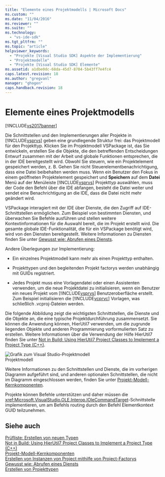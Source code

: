 ```yaml
---
title: "Elemente eines Projektmodells | Microsoft Docs"
ms.custom: ""
ms.date: "11/04/2016"
ms.reviewer: ""
ms.suite: ""
ms.technology: 
  - "vs-ide-sdk"
ms.tgt_pltfrm: ""
ms.topic: "article"
helpviewer_keywords: 
  - "Projekte [Visual Studio SDK] Aspekte der Implementierung"
  - "Projektmodelle"
  - "Projekte [Visual Studio SDK] Elemente"
ms.assetid: a1dbe0dc-68da-45d7-8704-5b43ff7e4fc4
caps.latest.revision: 18
ms.author: "gregvanl"
manager: "ghogen"
caps.handback.revision: 18
---
```

# Elemente eines Projektmodells
[!INCLUDE[vs2017banner](../../code-quality/includes/vs2017banner.md)]

Die Schnittstellen und den Implementierungen aller Projekte in [!INCLUDE[vsprvs](../../code-quality/includes/vsprvs_md.md)] geben eine grundlegende Struktur frei: das Projektmodell für den Projekttyp.  Klicken Sie im Projektmodell VSPackage ist, das Sie entwickeln, erstellen Sie die Objekte, die den betreffenden Entscheidungen Entwurf zusammen mit der Arbeit und globale Funktionen entsprechen, die in der IDE bereitgestellt wird.  Obwohl Sie steuern, wie ein Projektelement gespeichert werden, z. B. Gehen Sie nicht Steuerelementbenachrichtigung, dass eine Datei beibehalten werden muss.  Wenn ein Benutzer den Fokus in einem geöffneten Projektelement gespeichert und **Speichern** auf dem **Datei** Menü auf der Menüleiste [!INCLUDE[vsprvs](../../code-quality/includes/vsprvs_md.md)] Projekttyp auswählen, muss der Code den Befehl über die IDE abfangen, besteht die Datei weiter und sendet eine Benachrichtigung an die IDE, dass die Datei nicht mehr geändert wird.  
  
 VSPackage interagiert mit der IDE über Dienste, die den Zugriff auf IDE\-Schnittstellen ermöglichen.  Zum Beispiel von bestimmten Diensten, und überwachen Sie Befehle ausführen und stellen weitere Kontextinformationen für die Auswahl bereit, die im Projekt erstellt wird.  Die gesamte globale IDE\-Funktionalität, die für ein VSPackage benötigt wird, wird von den Diensten bereitgestellt.  Weitere Informationen zu Diensten finden Sie unter [Gewusst wie: Abrufen eines Diensts](../../extensibility/how-to-get-a-service.md).  
  
 Andere Überlegungen zur Implementierung:  
  
-   Ein einzelnes Projektmodell kann mehr als einen Projekttyp enthalten.  
  
-   Projekttypen und den begleitenden Projekt factorys werden unabhängig mit GUIDs registriert.  
  
-   Jedes Projekt muss eine Vorlagendatei oder einen Assistenten verwenden, um die neue Projektdatei zu initialisieren, wenn ein Benutzer ein neues Projekt vom [!INCLUDE[vsprvs](../../code-quality/includes/vsprvs_md.md)] Benutzeroberfläche erstellt.  Zum Beispiel initialisieren die [!INCLUDE[vcprvc](../../code-quality/includes/vcprvc_md.md)] Vorlagen, was schließlich .vcproj\-Dateien werden.  
  
 Die folgende Abbildung zeigt die wichtigsten Schnittstellen, die Dienste und die Objekte an, die eine typische Projektdurchführung zusammensetzt.  Sie können die Anwendung können, HierUtil7 verwenden, um die zugrunde liegenden Objekte und anderen Programmierung vorformulierten Satz zu erstellen.  Weitere Informationen über die Verwendung der Hilfe HierUtil7 finden Sie unter [Not in Build: Using HierUtil7 Project Classes to Implement a Project Type \(C\+\+\)](http://msdn.microsoft.com/de-de/a5c16a09-94a2-46ef-87b5-35b815e2f346).  
  
 ![Grafik zum Visual Studio&#45;Projektmodell](~/docs/extensibility/internals/media/vsprojectmodel.gif "vsProjectModel")  
Projektmodell  
  
 Weitere Informationen zu den Schnittstellen und Dienste, die im vorherigen Diagramm aufgeführt sind, und anderen optionalen Schnittstellen, die nicht im Diagramm eingeschlossen werden, finden Sie unter [Projekt\-Modell\-Kernkomponenten](../../extensibility/internals/project-model-core-components.md).  
  
 Projekte können Befehle unterstützen und daher müssen die <xref:Microsoft.VisualStudio.OLE.Interop.IOleCommandTarget>\-Schnittstelle implementieren, um am Befehls routing durch den Befehl Elementkontext GUID teilzunehmen.  
  
## Siehe auch  
 [Prüfliste: Erstellen von neuen Typen](../../extensibility/internals/checklist-creating-new-project-types.md)   
 [Not in Build: Using HierUtil7 Project Classes to Implement a Project Type \(C\+\+\)](http://msdn.microsoft.com/de-de/a5c16a09-94a2-46ef-87b5-35b815e2f346)   
 [Projekt\-Modell\-Kernkomponenten](../../extensibility/internals/project-model-core-components.md)   
 [Erstellen von Instanzen von Project mithilfe von Project\-Factorys](../../extensibility/internals/creating-project-instances-by-using-project-factories.md)   
 [Gewusst wie: Abrufen eines Diensts](../../extensibility/how-to-get-a-service.md)   
 [Erstellen von Projekttypen](../../extensibility/internals/creating-project-types.md)